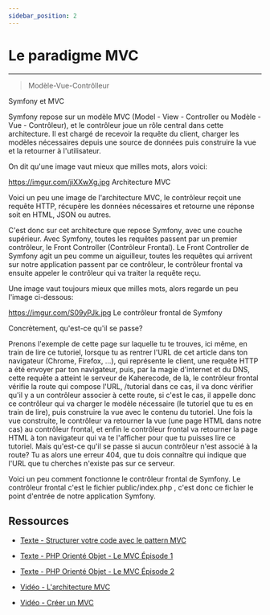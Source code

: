 ```yaml
---
sidebar_position: 2
---
```


# Le paradigme MVC 
---------------


> Modèle-Vue-Contrôlleur

Symfony et MVC

Symfony repose sur un modèle MVC (Model - View - Controller ou Modèle - Vue - Contrôleur), et le contrôleur joue un rôle central dans cette architecture. Il est chargé de recevoir la requête du client, charger les modèles nécessaires depuis une source de données puis construire la vue et la retourner à l'utilisateur.

On dit qu'une image vaut mieux que milles mots, alors voici:

https://imgur.com/jiXXwXg.jpg
Architecture MVC

Voici un peu une image de l'architecture MVC, le contrôleur reçoit une requête HTTP, récupère les données nécessaires et retourne une réponse soit en HTML, JSON ou autres.

C'est donc sur cet architecture que repose Symfony, avec une couche supérieur. Avec Symfony, toutes les requêtes passent par un premier contrôleur, le Front Controller (Contrôleur Frontal). Le Front Controller de Symfony agit un peu comme un aiguilleur, toutes les requêtes qui arrivent sur notre application passent par ce contrôleur, le contrôleur frontal va ensuite appeler le contrôleur qui va traiter la requête reçu.

Une image vaut toujours mieux que milles mots, alors regarde un peu l'image ci-dessous:

https://imgur.com/S09yPJk.jpg
Le contrôleur frontal de Symfony

Concrètement, qu'est-ce qu'il se passe?

Prenons l'exemple de cette page sur laquelle tu te trouves, ici même, en train de lire ce tutoriel, lorsque tu as rentrer l'URL de cet article dans ton navigateur (Chrome, Firefox, ...), qui représente le client, une requête HTTP a été envoyer par ton navigateur, puis, par la magie d'internet et du DNS, cette requête a atteint le serveur de Kaherecode, de là, le contrôleur frontal vérifie la route qui compose l'URL, /tutorial dans ce cas, il va donc vérifier qu'il y a un contrôleur associer à cette route, si c'est le cas, il appelle donc ce contrôleur qui va charger le modèle nécessaire (le tutoriel que tu es en train de lire), puis construire la vue avec le contenu du tutoriel. Une fois la vue construite, le contrôleur va retourner la vue (une page HTML dans notre cas) au contrôleur frontal, et enfin le contrôleur frontal va retourner la page HTML à ton navigateur qui va te l'afficher pour que tu puisses lire ce tutoriel. Mais qu'est-ce qu'il se passe si aucun contrôleur n'est associé à la route? Tu as alors une erreur 404, que tu dois connaître qui indique que l'URL que tu cherches n'existe pas sur ce serveur.

Voici un peu comment fonctionne le contrôleur frontal de Symfony. Le contrôleur frontal c'est le fichier public/index.php , c'est donc ce fichier le point d'entrée de notre application Symfony.

## Ressources

* [Texte - Structurer votre code avec le pattern MVC](https://apprendre-la-programmation.net/structurer-code-pattern-mvc/)

* [Texte - PHP Orienté Objet - Le MVC Épisode 1](https://nouvelle-techno.fr/articles/live-coding-php-oriente-objet-le-mvc)

* [Texte - PHP Orienté Objet - Le MVC Épisode 2](https://nouvelle-techno.fr/articles/live-coding-php-oriente-objet-le-mvc-episode-2)

* [Vidéo - L'architecture MVC](https://www.youtube.com/watch?v=6v8LGDQL9Vs)

* [Vidéo - Créer un MVC](https://www.youtube.com/watch?v=a3NZtp3FJEE)